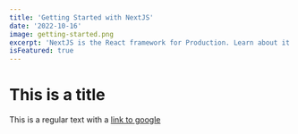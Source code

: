 ```yaml
---
title: 'Getting Started with NextJS'
date: '2022-10-16'
image: getting-started.png
excerpt: 'NextJS is the React framework for Production. Learn about it here!'
isFeatured: true
---
```


# This is a title

This is a regular text with a [link to google](http://www.google.com)
